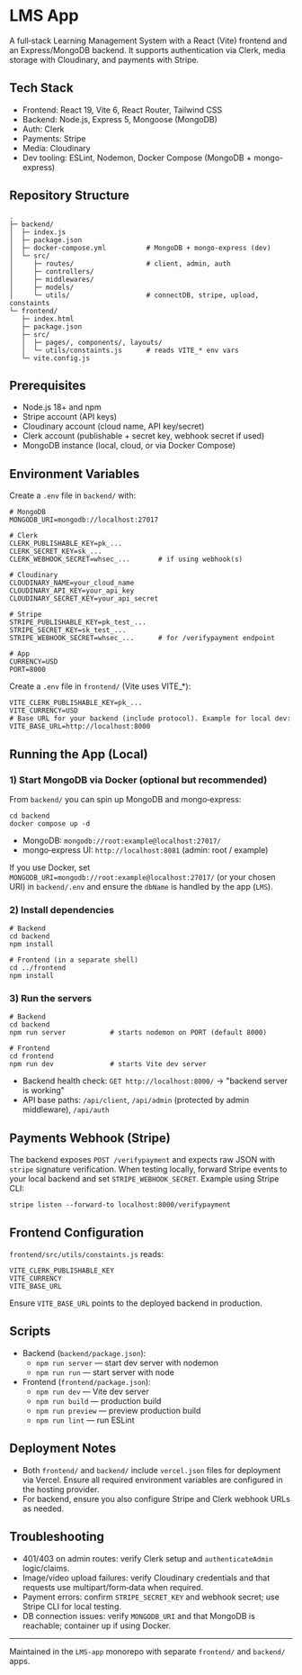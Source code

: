 # LMS App

A full‑stack Learning Management System with a React (Vite) frontend and an Express/MongoDB backend. It supports authentication via Clerk, media storage with Cloudinary, and payments with Stripe.

## Tech Stack

- Frontend: React 19, Vite 6, React Router, Tailwind CSS
- Backend: Node.js, Express 5, Mongoose (MongoDB)
- Auth: Clerk
- Payments: Stripe
- Media: Cloudinary
- Dev tooling: ESLint, Nodemon, Docker Compose (MongoDB + mongo-express)

## Repository Structure

```
.
├─ backend/
│  ├─ index.js
│  ├─ package.json
│  ├─ docker-compose.yml          # MongoDB + mongo-express (dev)
│  └─ src/
│     ├─ routes/                  # client, admin, auth
│     ├─ controllers/
│     ├─ middlewares/
│     ├─ models/
│     └─ utils/                   # connectDB, stripe, upload, constaints
└─ frontend/
   ├─ index.html
   ├─ package.json
   ├─ src/
   │  ├─ pages/, components/, layouts/
   │  └─ utils/constaints.js      # reads VITE_* env vars
   └─ vite.config.js
```

## Prerequisites

- Node.js 18+ and npm
- Stripe account (API keys)
- Cloudinary account (cloud name, API key/secret)
- Clerk account (publishable + secret key, webhook secret if used)
- MongoDB instance (local, cloud, or via Docker Compose)

## Environment Variables

Create a `.env` file in `backend/` with:

```
# MongoDB
MONGODB_URI=mongodb://localhost:27017

# Clerk
CLERK_PUBLISHABLE_KEY=pk_...
CLERK_SECRET_KEY=sk_...
CLERK_WEBHOOK_SECRET=whsec_...       # if using webhook(s)

# Cloudinary
CLOUDINARY_NAME=your_cloud_name
CLOUDINARY_API_KEY=your_api_key
CLOUDINARY_SECRET_KEY=your_api_secret

# Stripe
STRIPE_PUBLISHABLE_KEY=pk_test_...
STRIPE_SECRET_KEY=sk_test_...
STRIPE_WEBHOOK_SECRET=whsec_...      # for /verifypayment endpoint

# App
CURRENCY=USD
PORT=8000
```

Create a `.env` file in `frontend/` (Vite uses VITE\_\*):

```
VITE_CLERK_PUBLISHABLE_KEY=pk_...
VITE_CURRENCY=USD
# Base URL for your backend (include protocol). Example for local dev:
VITE_BASE_URL=http://localhost:8000
```

## Running the App (Local)

### 1) Start MongoDB via Docker (optional but recommended)

From `backend/` you can spin up MongoDB and mongo‑express:

```
cd backend
docker compose up -d
```

- MongoDB: `mongodb://root:example@localhost:27017/`
- mongo‑express UI: `http://localhost:8081` (admin: root / example)

If you use Docker, set `MONGODB_URI=mongodb://root:example@localhost:27017/` (or your chosen URI) in `backend/.env` and ensure the `dbName` is handled by the app (`LMS`).

### 2) Install dependencies

```
# Backend
cd backend
npm install

# Frontend (in a separate shell)
cd ../frontend
npm install
```

### 3) Run the servers

```
# Backend
cd backend
npm run server           # starts nodemon on PORT (default 8000)

# Frontend
cd frontend
npm run dev              # starts Vite dev server
```

- Backend health check: `GET http://localhost:8000/` -> "backend server is working"
- API base paths: `/api/client`, `/api/admin` (protected by admin middleware), `/api/auth`

## Payments Webhook (Stripe)

The backend exposes `POST /verifypayment` and expects raw JSON with `stripe` signature verification. When testing locally, forward Stripe events to your local backend and set `STRIPE_WEBHOOK_SECRET`.
Example using Stripe CLI:

```
stripe listen --forward-to localhost:8000/verifypayment
```

## Frontend Configuration

`frontend/src/utils/constaints.js` reads:

```
VITE_CLERK_PUBLISHABLE_KEY
VITE_CURRENCY
VITE_BASE_URL
```

Ensure `VITE_BASE_URL` points to the deployed backend in production.

## Scripts

- Backend (`backend/package.json`):
  - `npm run server` — start dev server with nodemon
  - `npm run run` — start server with node
- Frontend (`frontend/package.json`):
  - `npm run dev` — Vite dev server
  - `npm run build` — production build
  - `npm run preview` — preview production build
  - `npm run lint` — run ESLint

## Deployment Notes

- Both `frontend/` and `backend/` include `vercel.json` files for deployment via Vercel. Ensure all required environment variables are configured in the hosting provider.
- For backend, ensure you also configure Stripe and Clerk webhook URLs as needed.

## Troubleshooting

- 401/403 on admin routes: verify Clerk setup and `authenticateAdmin` logic/claims.
- Image/video upload failures: verify Cloudinary credentials and that requests use multipart/form‑data when required.
- Payment errors: confirm `STRIPE_SECRET_KEY` and webhook secret; use Stripe CLI for local testing.
- DB connection issues: verify `MONGODB_URI` and that MongoDB is reachable; container up if using Docker.

---

Maintained in the `LMS-app` monorepo with separate `frontend/` and `backend/` apps.
